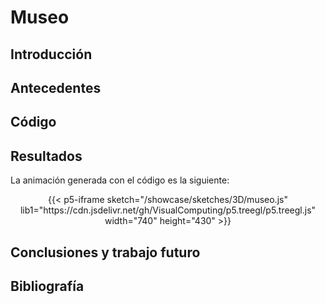 # Museo

## Introducción

## Antecedentes

## Código

## Resultados
La animación generada con el código es la siguiente:

<div align="center">
{{< p5-iframe sketch="/showcase/sketches/3D/museo.js" lib1="https://cdn.jsdelivr.net/gh/VisualComputing/p5.treegl/p5.treegl.js" width="740" height="430" >}}
</div>

## Conclusiones y trabajo futuro

## Bibliografía
